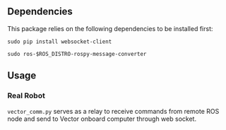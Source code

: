 
## Dependencies
This package relies on the following dependencies to be installed first:

```sudo pip install websocket-client```


```sudo ros-$ROS_DISTRO-rospy-message-converter```

## Usage
### Real Robot
`vector_comm.py` serves as a relay to receive commands from remote ROS node and send to Vector onboard computer through web socket.
